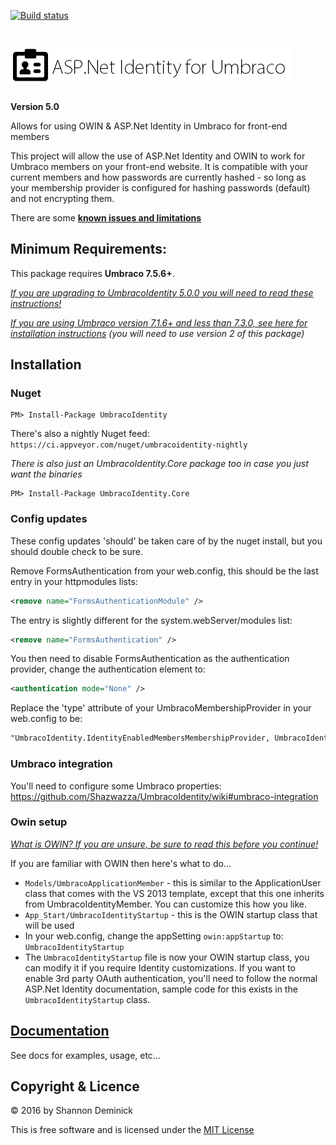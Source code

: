 [![Build status](https://ci.appveyor.com/api/projects/status/qaiwo2w8k5ieaf3v?svg=true)](https://ci.appveyor.com/project/Shandem/umbracoidentity)

![ASP.Net Identity for Umbraco](logo.png?raw=true)
===============

**Version 5.0**

Allows for using OWIN &amp; ASP.Net Identity in Umbraco for front-end members

This project will allow the use of ASP.Net Identity and OWIN to work for Umbraco members on your front-end website. It is compatible with your current members and how passwords are currently hashed - so long as your membership provider is configured for hashing passwords (default) and not encrypting them.

There are some **[known issues and limitations](https://github.com/Shandem/UmbracoIdentity/wiki/Known-Issues)**

## Minimum Requirements:

This package requires **Umbraco 7.5.6+**. 

*[If you are upgrading to UmbracoIdentity 5.0.0 you will need to read these instructions!](https://github.com/Shazwazza/UmbracoIdentity/wiki/Upgrading)*

*[If you are using Umbraco version 7.1.6+ and less than 7.3.0, see here for installation instructions](https://github.com/Shazwazza/UmbracoIdentity/wiki/Legacy-Installation) (you will need to use version 2 of this package)*

## Installation

### Nuget

    PM> Install-Package UmbracoIdentity

There's also a nightly Nuget feed: `https://ci.appveyor.com/nuget/umbracoidentity-nightly`

*There is also just an UmbracoIdentity.Core package too in case you just want the binaries*

    PM> Install-Package UmbracoIdentity.Core

### Config updates

These config updates 'should' be taken care of by the nuget install, but you should double check to be sure.

Remove FormsAuthentication from your web.config, this should be the last entry in your httpmodules lists:

```xml
<remove name="FormsAuthenticationModule" />
```

The entry is slightly different for the system.webServer/modules list:

```xml
<remove name="FormsAuthentication" />
```

You then need to disable FormsAuthentication as the authentication provider, change the authentication element to:

```xml
<authentication mode="None" />
```
    
Replace the 'type' attribute of your UmbracoMembershipProvider in your web.config to be:

```xml
"UmbracoIdentity.IdentityEnabledMembersMembershipProvider, UmbracoIdentity"
```

### Umbraco integration

You'll need to configure some Umbraco properties: https://github.com/Shazwazza/UmbracoIdentity/wiki#umbraco-integration

### Owin setup

[*What is OWIN? If you are unsure, be sure to read this before you continue!*](https://github.com/Shazwazza/UmbracoIdentity/wiki/What-is-Owin)

If you are familiar with OWIN then here's what to do... 

* `Models/UmbracoApplicationMember` - this is similar to the ApplicationUser class that comes with the VS 2013 template, except that this one inherits from UmbracoIdentityMember. You can customize this how you like.
* `App_Start/UmbracoIdentityStartup` - this is the OWIN startup class that will be used
* In your web.config, change the appSetting `owin:appStartup` to: `UmbracoIdentityStartup`
* The `UmbracoIdentityStartup` file is now your OWIN startup class, you can modify it if you require Identity customizations. If you want to enable 3rd party OAuth authentication, you'll need to follow the normal ASP.Net Identity documentation, sample code for this exists in the `UmbracoIdentityStartup` class.

## [Documentation](https://github.com/Shandem/UmbracoIdentity/wiki)

See docs for examples, usage, etc...

## Copyright & Licence

&copy; 2016 by Shannon Deminick

This is free software and is licensed under the [MIT License](http://opensource.org/licenses/MIT)
